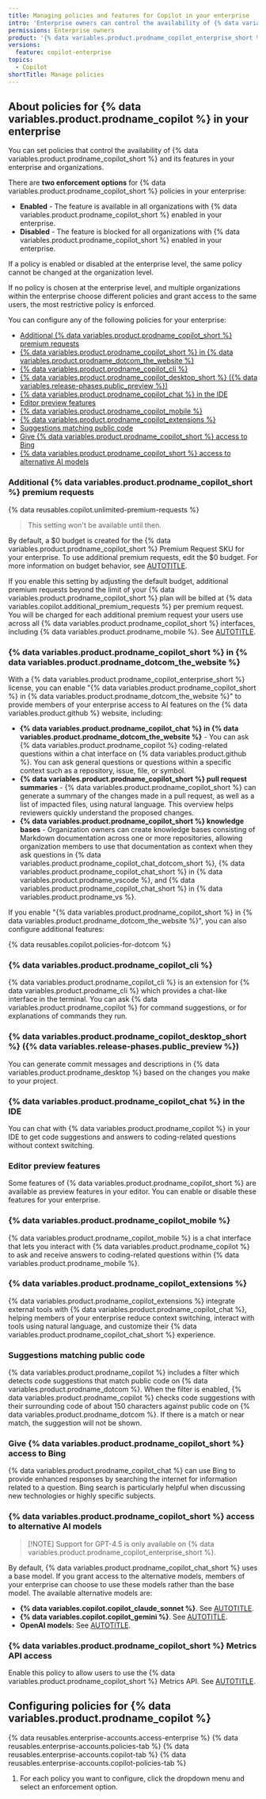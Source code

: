 ```yaml
---
title: Managing policies and features for Copilot in your enterprise
intro: 'Enterprise owners can control the availability of {% data variables.product.prodname_copilot %} and its features for all organizations in the enterprise.'
permissions: Enterprise owners
product: '{% data variables.product.prodname_copilot_enterprise_short %} or {% data variables.product.prodname_copilot_business_short %}'
versions:
  feature: copilot-enterprise
topics:
  - Copilot
shortTitle: Manage policies
---
```


## About policies for {% data variables.product.prodname_copilot %} in your enterprise

You can set policies that control the availability of {% data variables.product.prodname_copilot_short %} and its features in your enterprise and organizations.

There are **two enforcement options** for {% data variables.product.prodname_copilot_short %} policies in your enterprise:

* **Enabled** - The feature is available in all organizations with {% data variables.product.prodname_copilot_short %} enabled in your enterprise.
* **Disabled** - The feature is blocked for all organizations with {% data variables.product.prodname_copilot_short %} enabled in your enterprise.

If a policy is enabled or disabled at the enterprise level, the same policy cannot be changed at the organization level.

If no policy is chosen at the enterprise level, and multiple organizations within the enterprise choose different policies and grant access to the same users, the most restrictive policy is enforced.

You can configure any of the following policies for your enterprise:

* [Additional {% data variables.product.prodname_copilot_short %} premium requests](#additional-copilot-premium-requests)
* [{% data variables.product.prodname_copilot_short %} in {% data variables.product.prodname_dotcom_the_website %}](#copilot-in-githubcom)
* [{% data variables.product.prodname_copilot_cli %}](#github-copilot-in-the-cli)
* [{% data variables.product.prodname_copilot_desktop_short %} ({% data variables.release-phases.public_preview %})](#copilot-in-github-desktop-public-preview)
* [{% data variables.product.prodname_copilot_chat %} in the IDE](#github-copilot-chat-in-the-ide)
* [Editor preview features](#editor-preview-features)
* [{% data variables.product.prodname_copilot_mobile %}](#github-copilot-chat-in-github-mobile)
* [{% data variables.product.prodname_copilot_extensions %}](#github-copilot-extensions)
* [Suggestions matching public code](#suggestions-matching-public-code)
* [Give {% data variables.product.prodname_copilot_short %} access to Bing](#give-copilot-access-to-bing)
* [{% data variables.product.prodname_copilot_short %} access to alternative AI models](#copilot-access-to-alternative-ai-models)

### Additional {% data variables.product.prodname_copilot_short %} premium requests

<!-- expires 2025-05-19 -->
{% data reusables.copilot.unlimited-premium-requests %}<br>
>
> This setting won't be available until then.
<!-- end expires 2025-05-19 -->

By default, a $0 budget is created for the {% data variables.product.prodname_copilot_short %} Premium Request SKU for your enterprise. To use additional premium requests, edit the $0 budget. For more information on budget behavior, see [AUTOTITLE](/copilot/rolling-out-github-copilot-at-scale/managing-your-companys-spending-on-github-copilot#enabling-additional-premium-requests).

If you enable this setting by adjusting the default budget, additional premium requests beyond the limit of your {% data variables.product.prodname_copilot_short %} plan will be billed at {% data variables.copilot.additional_premium_requests %} per premium request. You will be charged for each additional premium request your users use across all {% data variables.product.prodname_copilot_short %} interfaces, including {% data variables.product.prodname_mobile %}. See [AUTOTITLE](/copilot/managing-copilot/managing-copilot-as-an-individual-subscriber/monitoring-usage-and-entitlements/avoiding-unexpected-copilot-costs).

### {% data variables.product.prodname_copilot_short %} in {% data variables.product.prodname_dotcom_the_website %}

With a {% data variables.product.prodname_copilot_enterprise_short %} license, you can enable "{% data variables.product.prodname_copilot_short %} in {% data variables.product.prodname_dotcom_the_website %}" to provide members of your enterprise access to AI features on the {% data variables.product.github %} website, including:
* **{% data variables.product.prodname_copilot_chat %} in {% data variables.product.prodname_dotcom_the_website %}** - You can ask {% data variables.product.prodname_copilot %} coding-related questions within a chat interface on {% data variables.product.github %}. You can ask general questions or questions within a specific context such as a repository, issue, file, or symbol.
* **{% data variables.product.prodname_copilot_short %} pull request summaries** - {% data variables.product.prodname_copilot_short %} can generate a summary of the changes made in a pull request, as well as a list of impacted files, using natural language. This overview helps reviewers quickly understand the proposed changes.
* **{% data variables.product.prodname_copilot_short %} knowledge bases** - Organization owners can create knowledge bases consisting of Markdown documentation across one or more repositories, allowing organization members to use that documentation as context when they ask questions in {% data variables.product.prodname_copilot_chat_dotcom_short %}, {% data variables.product.prodname_copilot_chat_short %} in {% data variables.product.prodname_vscode %}, and {% data variables.product.prodname_copilot_chat_short %} in {% data variables.product.prodname_vs %}.

If you enable "{% data variables.product.prodname_copilot_short %} in {% data variables.product.prodname_dotcom_the_website %}", you can also configure additional features:

{% data reusables.copilot.policies-for-dotcom %}

### {% data variables.product.prodname_copilot_cli %}

{% data variables.product.prodname_copilot_cli %} is an extension for {% data variables.product.prodname_cli %} which provides a chat-like interface in the terminal. You can ask {% data variables.product.prodname_copilot %} for command suggestions, or for explanations of commands they run.

### {% data variables.product.prodname_copilot_desktop_short %} ({% data variables.release-phases.public_preview %})

You can generate commit messages and descriptions in {% data variables.product.prodname_desktop %} based on the changes you make to your project.

### {% data variables.product.prodname_copilot_chat %} in the IDE

You can chat with {% data variables.product.prodname_copilot %} in your IDE to get code suggestions and answers to coding-related questions without context switching.

### Editor preview features

Some features of {% data variables.product.prodname_copilot_short %} are available as preview features in your editor. You can enable or disable these features for your enterprise.

### {% data variables.product.prodname_copilot_mobile %}

{% data variables.product.prodname_copilot_mobile %} is a chat interface that lets you interact with {% data variables.product.prodname_copilot %} to ask and receive answers to coding-related questions within {% data variables.product.prodname_mobile %}.

### {% data variables.product.prodname_copilot_extensions %}

{% data variables.product.prodname_copilot_extensions %} integrate external tools with {% data variables.product.prodname_copilot_chat %}, helping members of your enterprise reduce context switching, interact with tools using natural language, and customize their {% data variables.product.prodname_copilot_chat_short %} experience.

### Suggestions matching public code

{% data variables.product.prodname_copilot %} includes a filter which detects code suggestions that match public code on {% data variables.product.prodname_dotcom %}. When the filter is enabled, {% data variables.product.prodname_copilot %} checks code suggestions with their surrounding code of about 150 characters against public code on {% data variables.product.prodname_dotcom %}. If there is a match or near match, the suggestion will not be shown.

### Give {% data variables.product.prodname_copilot_short %} access to Bing

{% data variables.product.prodname_copilot_chat %} can use Bing to provide enhanced responses by searching the internet for information related to a question. Bing search is particularly helpful when discussing new technologies or highly specific subjects.

### {% data variables.product.prodname_copilot_short %} access to alternative AI models

> [!NOTE] Support for GPT-4.5 is only available on {% data variables.product.prodname_copilot_enterprise_short %}.

By default, {% data variables.product.prodname_copilot_chat_short %} uses a base model. If you grant access to the alternative models, members of your enterprise can choose to use these models rather than the base model. The available alternative models are:

* **{% data variables.copilot.copilot_claude_sonnet %}**. See [AUTOTITLE](/copilot/using-github-copilot/ai-models/using-claude-sonnet-in-github-copilot).
* **{% data variables.copilot.copilot_gemini %}**. See [AUTOTITLE](/copilot/using-github-copilot/ai-models/using-gemini-in-github-copilot).
* **OpenAI models:** See [AUTOTITLE](/copilot/using-github-copilot/ai-models/using-openai-gpt-41-in-github-copilot).

### {% data variables.product.prodname_copilot_short %} Metrics API access

Enable this policy to allow users to use the {% data variables.product.prodname_copilot_short %} Metrics API. See [AUTOTITLE](/rest/copilot/copilot-metrics).

## Configuring policies for {% data variables.product.prodname_copilot %}

{% data reusables.enterprise-accounts.access-enterprise %}
{% data reusables.enterprise-accounts.policies-tab %}
{% data reusables.enterprise-accounts.copilot-tab %}
{% data reusables.enterprise-accounts.copilot-policies-tab %}
1. For each policy you want to configure, click the dropdown menu and select an enforcement option.
